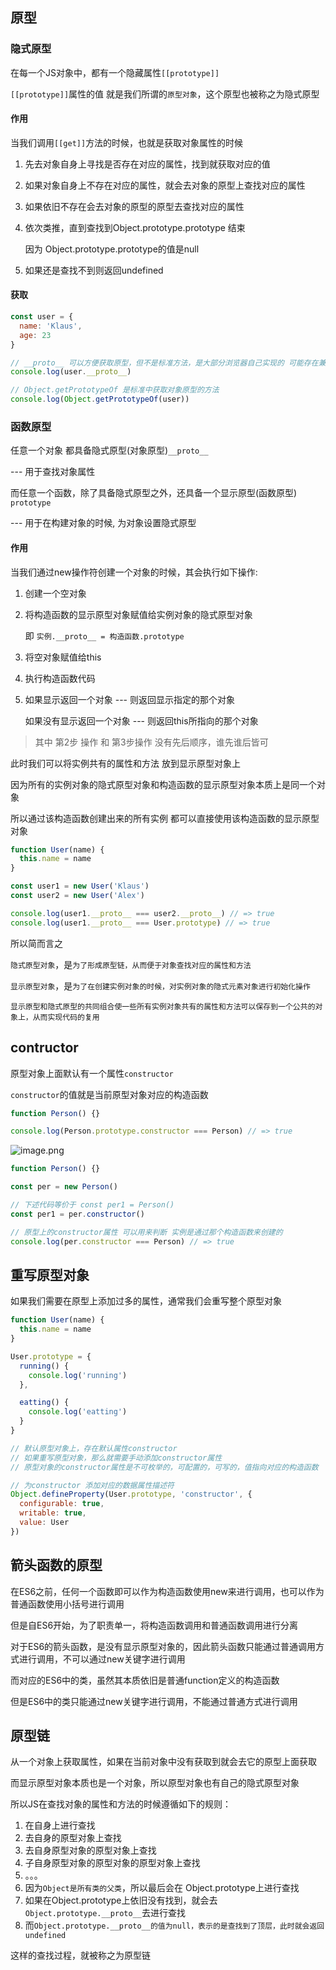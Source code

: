 ## 原型

### 隐式原型

在每一个JS对象中，都有一个隐藏属性`[[prototype]]`

`[[prototype]]`属性的值 就是我们所谓的`原型对象`，这个原型也被称之为隐式原型



#### 作用

当我们调用`[[get]]`方法的时候，也就是获取对象属性的时候

1. 先去对象自身上寻找是否存在对应的属性，找到就获取对应的值

2. 如果对象自身上不存在对应的属性，就会去对象的原型上查找对应的属性

3. 如果依旧不存在会去对象的原型的原型去查找对应的属性

4. 依次类推，直到查找到Object.prototype.prototype 结束

   因为 Object.prototype.prototype的值是null

5. 如果还是查找不到则返回undefined



#### 获取

```js
const user = {
  name: 'Klaus',
  age: 23
}

// __proto__ 可以方便获取原型，但不是标准方法，是大部分浏览器自己实现的 可能存在兼容性问题
console.log(user.__proto__) 

// Object.getPrototypeOf 是标准中获取对象原型的方法
console.log(Object.getPrototypeOf(user))
```



### 函数原型

任意一个对象 都具备隐式原型(对象原型)`__proto__` 

 --- 用于查找对象属性



而任意一个函数，除了具备隐式原型之外，还具备一个显示原型(函数原型)  `prototype`

--- 用于在构建对象的时候, 为对象设置隐式原型



#### 作用

当我们通过new操作符创建一个对象的时候，其会执行如下操作:

1. 创建一个空对象

2. 将构造函数的显示原型对象赋值给实例对象的隐式原型对象

   即 `实例.__proto__ = 构造函数.prototype` 

3. 将空对象赋值给this

4. 执行构造函数代码

5. 如果显示返回一个对象 --- 则返回显示指定的那个对象

   如果没有显示返回一个对象 --- 则返回this所指向的那个对象

> 其中 第2步 操作 和 第3步操作 没有先后顺序，谁先谁后皆可



此时我们可以将实例共有的属性和方法 放到显示原型对象上

因为所有的实例对象的隐式原型对象和构造函数的显示原型对象本质上是同一个对象

所以通过该构造函数创建出来的所有实例 都可以直接使用该构造函数的显示原型对象

```js
function User(name) {
  this.name = name
}

const user1 = new User('Klaus')
const user2 = new User('Alex')

console.log(user1.__proto__ === user2.__proto__) // => true
console.log(user1.__proto__ === User.prototype) // => true
```



所以简而言之

`隐式原型对象`，是`为了形成原型链，从而便于对象查找对应的属性和方法`

`显示原型对象`，是`为了在创建实例对象的时候，对实例对象的隐式元素对象进行初始化操作`

`显示原型和隐式原型的共同组合使一些所有实例对象共有的属性和方法可以保存到一个公共的对象上，从而实现代码的复用`



## contructor

原型对象上面默认有一个属性`constructor`

`constructor`的值就是当前原型对象对应的构造函数

```js
function Person() {}

console.log(Person.prototype.constructor === Person) // => true
```

![image.png](https://s2.loli.net/2023/04/08/CVWmrGXJjcH6O4e.png)  

```js
function Person() {}

const per = new Person()

// 下述代码等价于 const per1 = Person()
const per1 = per.constructor()

// 原型上的constructor属性 可以用来判断 实例是通过那个构造函数来创建的
console.log(per.constructor === Person) // => true
```



## 重写原型对象

如果我们需要在原型上添加过多的属性，通常我们会重写整个原型对象

```js
function User(name) {
  this.name = name
}

User.prototype = {
  running() {
    console.log('running')
  },

  eatting() {
    console.log('eatting')
  }
}

// 默认原型对象上，存在默认属性constructor
// 如果重写原型对象，那么就需要手动添加constructor属性
// 原型对象的constructor属性是不可枚举的，可配置的，可写的，值指向对应的构造函数

// 为constructor 添加对应的数据属性描述符
Object.defineProperty(User.prototype, 'constructor', {
  configurable: true,
  writable: true,
  value: User
})
```



## 箭头函数的原型

在ES6之前，任何一个函数即可以作为构造函数使用new来进行调用，也可以作为普通函数使用小括号进行调用

但是自ES6开始，为了职责单一，将构造函数调用和普通函数调用进行分离

对于ES6的箭头函数，是没有显示原型对象的，因此箭头函数只能通过普通调用方式进行调用，不可以通过new关键字进行调用

而对应的ES6中的类，虽然其本质依旧是普通function定义的构造函数

但是ES6中的类只能通过new关键字进行调用，不能通过普通方式进行调用



## 原型链

从一个对象上获取属性，如果在当前对象中没有获取到就会去它的原型上面获取

而显示原型对象本质也是一个对象，所以原型对象也有自己的隐式原型对象

所以JS在查找对象的属性和方法的时候遵循如下的规则：

1. 在自身上进行查找
2. 去自身的原型对象上查找
3. 去自身原型对象的原型对象上查找
4. 子自身原型对象的原型对象的原型对象上查找
5. 。。。
6. 因为`Object是所有类的父类`，所以最后会在 Object.prototype上进行查找
7. 如果在Object.prototype上依旧没有找到，就会去`Object.prototype.__proto__`去进行查找
8. 而`Object.prototype.__proto__的值为null，表示的是查找到了顶层，此时就会返回undefined`

这样的查找过程，就被称之为原型链
